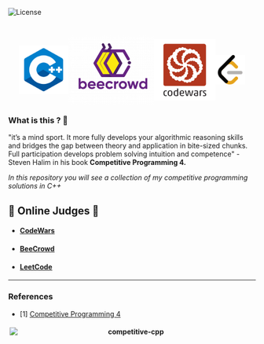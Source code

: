 ![License](https://img.shields.io/badge/Code%20License-MIT-blue.svg)

<h1 align="center" style="display:flex; flex-direction: row; justify-content: center; align-items: center">

<img src="img/cpp.png" height="100" align="center" alt="C++" title="C++">
<img src="img/beecrowd.webp" height="140" align="center" alt="Beecrowd" title="Beecrowd">
<img src ="img/codewars.webp" height="125" align="center" alt="codewars" title="CodeWars">
<img src ="img/leetcode.webp" height="60" align="center" alt="leetcode" title="LeetCode">

</h1>

### What is this ? :rat:

"it’s a mind sport. It more fully develops your algorithmic reasoning skills and bridges the gap between theory and application in bite-sized chunks. Full participation develops problem solving intuition and competence" - Steven Halim in his book **Competitive Programming 4.**

_In this repository you will see a collection of my competitive programming solutions in C++_

## :balloon: Online Judges :balloon:

- #### [CodeWars](https://codewars.com/)
- #### [BeeCrowd](https://www.beecrowd.com/)
- #### [LeetCode](https://leetcode.com/)

---

### References

- [1] [Competitive Programming 4](https://cpbook.net/)

<h4 align="center" style="display:flex; flex-direction: row; justify-content: center; align-items: center">

<img src="https://socialify.git.ci/luisbernardinello/competitive-cpp/image?font=Raleway&language=1&name=1&owner=1&pattern=Solid&theme=Auto" alt="competitive-cpp" width="498" height="270" />

</h4>
